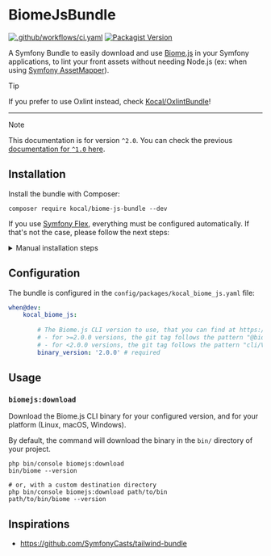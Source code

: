 # BiomeJsBundle

[![.github/workflows/ci.yaml](https://github.com/Kocal/BiomeJsBundle/actions/workflows/ci.yaml/badge.svg)](https://github.com/Kocal/BiomeJsBundle/actions/workflows/ci.yaml)
[![Packagist Version](https://img.shields.io/packagist/v/kocal/biome-js-bundle)](https://packagist.org/packages/kocal/biome-js-bundle)

A Symfony Bundle to easily download and use [Biome.js](https://biomejs.dev/) in your Symfony applications,
to lint your front assets without needing Node.js (ex: when using [Symfony AssetMapper](https://symfony.com/doc/current/frontend/asset_mapper.html)).

> [!TIP]
> If you prefer to use Oxlint instead, check [Kocal/OxlintBundle](https://github.com/Kocal/OxlintBundle)!


---

> [!NOTE]
> This documentation is for version `^2.0`.
> You can check the previous [documentation for `^1.0` here](https://github.com/Kocal/BiomeJsBundle/tree/v1.5.0).


## Installation

Install the bundle with Composer:

```shell
composer require kocal/biome-js-bundle --dev
```

If you use [Symfony Flex](https://symfony.com/doc/current/setup/flex.html), everything must be configured automatically.
If that's not the case, please follow the next steps:

<details>
<summary>Manual installation steps</summary>

1. Register the bundle in your `config/bundles.php` file:

```php
return [
    // ...
    Kocal\BiomeJsBundle\KocalBiomeJsBundle::class => ['dev' => true],
];
```

2. Create the configuration file `config/packages/kocal_biome_js.yaml`:

```yaml
when@dev:
    kocal_biome_js:
        # The Biome.js CLI version to use, that you can find at https://github.com/biomejs/biome/tags:
        # - for >=2.0.0 versions, the git tag follows the pattern "@biomejs/biome@<binary_version>"
        # - for <2.0.0 versions, the git tag follows the pattern "cli/v<binary_version>"
        binary_version: '2.0.0'
```

3. Create the recommended `biome.json` file at the root of your project:

```json
{
    "files": {
        "includes": [
            "**",
            "!assets/vendor/*",
            "!assets/controllers.json",
            "!public/assets/*",
            "!public/bundles/*",
            "!var/*",
            "!vendor/*",
            "!composer.json",
            "!package.json"
        ]
    }
}
```

In you use Biome.js <2.0.0, you can use the following configuration instead:

```json
{
    "files": {
        "ignore": [
            "assets/vendor/*",
            "assets/controllers.json",
            "public/assets/*",
            "public/bundles/*",
            "var/*",
            "vendor/*",
            "composer.json",
            "package.json"
        ]
    }
}
```

</details>

## Configuration

The bundle is configured in the `config/packages/kocal_biome_js.yaml` file:

```yaml
when@dev:
    kocal_biome_js:
        
        # The Biome.js CLI version to use, that you can find at https://github.com/biomejs/biome/tags:
        # - for >=2.0.0 versions, the git tag follows the pattern "@biomejs/biome@VERSION"
        # - for <2.0.0 versions, the git tag follows the pattern "cli/VERSION"
        binary_version: '2.0.0' # required
```

## Usage

### `biomejs:download`

Download the Biome.js CLI binary for your configured version, and for your platform (Linux, macOS, Windows).

By default, the command will download the binary in the `bin/` directory of your project.

```shell
php bin/console biomejs:download
bin/biome --version

# or, with a custom destination directory
php bin/console biomejs:download path/to/bin
path/to/bin/biome --version
```

## Inspirations

- https://github.com/SymfonyCasts/tailwind-bundle

